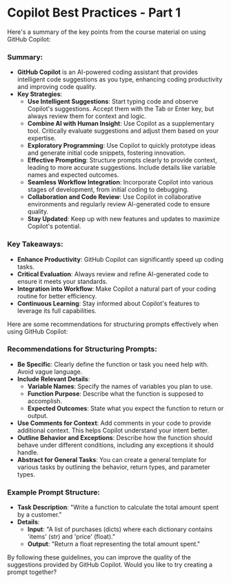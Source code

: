 # Copilot Best Practices - Part 1

Here's a summary of the key points from the course material on using GitHub Copilot:

### Summary:
- **GitHub Copilot** is an AI-powered coding assistant that provides intelligent code suggestions as you type, enhancing coding productivity and improving code quality.
- **Key Strategies**:
  - **Use Intelligent Suggestions**: Start typing code and observe Copilot's suggestions. Accept them with the Tab or Enter key, but always review them for context and logic.
  - **Combine AI with Human Insight**: Use Copilot as a supplementary tool. Critically evaluate suggestions and adjust them based on your expertise.
  - **Exploratory Programming**: Use Copilot to quickly prototype ideas and generate initial code snippets, fostering innovation.
  - **Effective Prompting**: Structure prompts clearly to provide context, leading to more accurate suggestions. Include details like variable names and expected outcomes.
  - **Seamless Workflow Integration**: Incorporate Copilot into various stages of development, from initial coding to debugging.
  - **Collaboration and Code Review**: Use Copilot in collaborative environments and regularly review AI-generated code to ensure quality.
  - **Stay Updated**: Keep up with new features and updates to maximize Copilot's potential.

### Key Takeaways:
- **Enhance Productivity**: GitHub Copilot can significantly speed up coding tasks.
- **Critical Evaluation**: Always review and refine AI-generated code to ensure it meets your standards.
- **Integration into Workflow**: Make Copilot a natural part of your coding routine for better efficiency.
- **Continuous Learning**: Stay informed about Copilot's features to leverage its full capabilities.

Here are some recommendations for structuring prompts effectively when using GitHub Copilot:

### Recommendations for Structuring Prompts:
- **Be Specific**: Clearly define the function or task you need help with. Avoid vague language.
- **Include Relevant Details**:
  - **Variable Names**: Specify the names of variables you plan to use.
  - **Function Purpose**: Describe what the function is supposed to accomplish.
  - **Expected Outcomes**: State what you expect the function to return or output.
- **Use Comments for Context**: Add comments in your code to provide additional context. This helps Copilot understand your intent better.
- **Outline Behavior and Exceptions**: Describe how the function should behave under different conditions, including any exceptions it should handle.
- **Abstract for General Tasks**: You can create a general template for various tasks by outlining the behavior, return types, and parameter types.

### Example Prompt Structure:
- **Task Description**: "Write a function to calculate the total amount spent by a customer."
- **Details**:
  - **Input**: "A list of purchases (dicts) where each dictionary contains 'items' (str) and 'price' (float)."
  - **Output**: "Return a float representing the total amount spent."

By following these guidelines, you can improve the quality of the suggestions provided by GitHub Copilot. Would you like to try creating a prompt together?